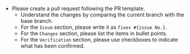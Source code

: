 - Please create a pull request following the PR template.
  - Understand the changes by comparing the current branch with the base branch.
  - For the `Issue` section, please write it as `fixes #{issue No.}`.
  - For the `Changes` section, please list the items in bullet points.
  - For the `Verification` section, please use checkboxes to indicate what has been confirmed.

